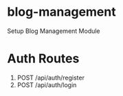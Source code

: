 # blog-management
Setup Blog Management Module

# Auth Routes
1. POST /api/auth/register
2. POST /api/auth/login